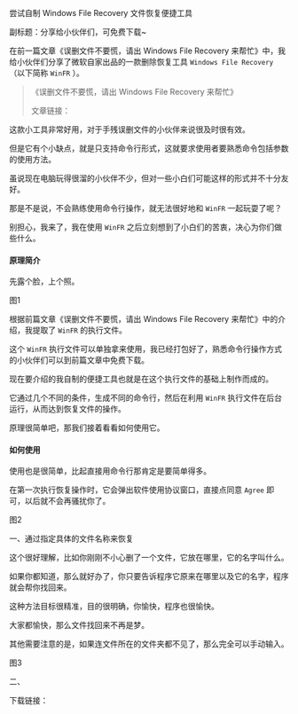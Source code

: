 尝试自制 Windows File Recovery 文件恢复便捷工具

副标题：分享给小伙伴们，可免费下载~



在前一篇文章《误删文件不要慌，请出 Windows File Recovery 来帮忙》中，我给小伙伴们分享了微软自家出品的一款删除恢复工具 `Windows File Recovery` （以下简称 `WinFR` ）。

> 《误删文件不要慌，请出 Windows File Recovery 来帮忙》
>
> 文章链接：



这款小工具非常好用，对于手残误删文件的小伙伴来说很及时很有效。

但是它有个小缺点，就是只支持命令行形式，这就要求使用者要熟悉命令包括参数的使用方法。

虽说现在电脑玩得很溜的小伙伴不少，但对一些小白们可能这样的形式并不十分友好。

那是不是说，不会熟练使用命令行操作，就无法很好地和 `WinFR` 一起玩耍了呢？

别担心，我来了，我在使用 `WinFR` 之后立刻想到了小白们的苦衷，决心为你们做些什么。



#### 原理简介

先露个脸，上个照。

图1



根据前篇文章《误删文件不要慌，请出 Windows File Recovery 来帮忙》中的介绍，我提取了 `WinFR` 的执行文件。

这个 `WinFR` 执行文件可以单独拿来使用，我已经打包好了，熟悉命令行操作方式的小伙伴们可以到前篇文章中免费下载。

现在要介绍的我自制的便捷工具也就是在这个执行文件的基础上制作而成的。

它通过几个不同的条件，生成不同的命令行，然后在利用 `WinFR` 执行文件在后台运行，从而达到恢复文件的操作。

原理很简单吧，那我们接着看看如何使用它。



#### 如何使用

使用也是很简单，比起直接用命令行那肯定是要简单得多。

在第一次执行恢复操作时，它会弹出软件使用协议窗口，直接点同意 `Agree` 即可，以后就不会再骚扰你了。

图2



一、通过指定具体的文件名称来恢复

这个很好理解，比如你刚刚不小心删了一个文件，它放在哪里，它的名字叫什么。

如果你都知道，那么就好办了，你只要告诉程序它原来在哪里以及它的名字，程序就会帮你找回来。

这种方法目标很精准，目的很明确，你愉快，程序也很愉快。

大家都愉快，那么文件找回来不再是梦。

其他需要注意的是，如果连文件所在的文件夹都不见了，那么完全可以手动输入。

图3



二、







下载链接：



